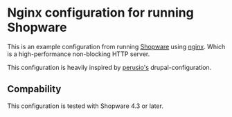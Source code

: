 # Nginx configuration for running Shopware

This is an example configuration from running [Shopware](https://github.com/shopware/shopware) using
[nginx](http://nginx.org). Which is a high-performance non-blocking HTTP server.

This configuration is heavily inspired by [perusio's](https://github.com/perusio/drupal-with-nginx/) drupal-configuration.

## Compability
This configuration is tested with Shopware 4.3 or later.

